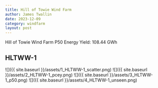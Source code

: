 ```yaml
---
title: Hill of Towie Wind Farm
author: James Twallin
date: 2023-12-09
category: windfarm
layout: post
---
```

Hill of Towie Wind Farm P50 Energy Yield: 108.44 GWh

HLTWW-1
-------------
![]({{ site.baseurl }}/assets/1_HLTWW-1_scatter.png)
![]({{ site.baseurl }}/assets/2_HLTWW-1_pcey.png)
![]({{ site.baseurl }}/assets/3_HLTWW-1_p50.png)
![]({{ site.baseurl }}/assets/4_HLTWW-1_unseen.png)

